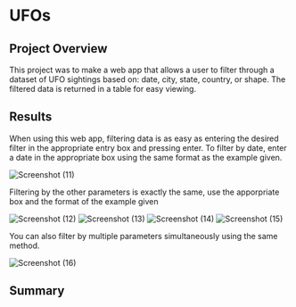 # UFOs

## Project Overview
This project was to make a web app that allows a user to filter through a dataset of UFO sightings based on: date, city, state, country, or shape. The filtered data is returned in a table for easy viewing.  
## Results
When using this web app, filtering data is as easy as entering the desired filter in the appropriate entry box and pressing enter. 
To filter by date, enter a date in the appropriate box using the same format as the example given.

![Screenshot (11)](https://user-images.githubusercontent.com/81697076/125216816-4e7ccd00-e28d-11eb-848e-52abffd47274.png)

Filtering by the other parameters is exactly the same, use the apporpriate box and the format of the example given

![Screenshot (12)](https://user-images.githubusercontent.com/81697076/125217003-aca9b000-e28d-11eb-88fa-fd6785f8eae1.png)
![Screenshot (13)](https://user-images.githubusercontent.com/81697076/125217010-afa4a080-e28d-11eb-8ee0-253c44a4adb9.png)
![Screenshot (14)](https://user-images.githubusercontent.com/81697076/125217018-b16e6400-e28d-11eb-88d0-80d7ae00d625.png)
![Screenshot (15)](https://user-images.githubusercontent.com/81697076/125217023-b3382780-e28d-11eb-802f-b1037326212e.png)

You can also filter by multiple parameters simultaneously using the same method.

![Screenshot (16)](https://user-images.githubusercontent.com/81697076/125217124-eaa6d400-e28d-11eb-9d3e-88dd86e23eec.png)




## Summary
